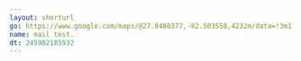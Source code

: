 ```yaml
---
layout: shorturl
go: https://www.google.com/maps/@27.8480377,-82.503558,4232m/data=!3m1!1e3?authuser=0&entry=ttu
name: mail test.
dt: 245902185932
---
```

